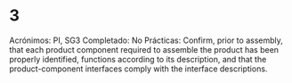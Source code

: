 # 3

Acrónimos: PI, SG3
Completado: No
Prácticas: Confirm, prior to assembly, that each product component required to assemble the product has been properly identified, functions according to its description, and that the product-component interfaces comply with the interface descriptions.